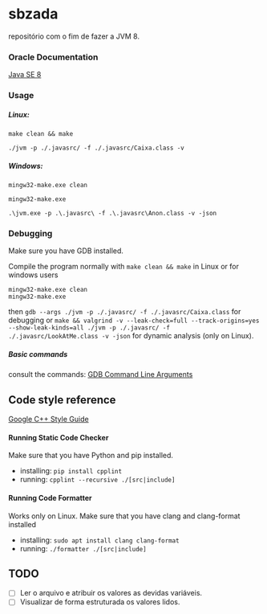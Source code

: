 # sbzada

repositório com o fim de fazer a JVM 8.

### Oracle Documentation

[Java SE 8](https://docs.oracle.com/javase/specs/jvms/se8/html/index.html)

### Usage

##### Linux:
`make clean && make`

`./jvm -p ./.javasrc/ -f ./.javasrc/Caixa.class -v`

##### Windows:
`mingw32-make.exe clean`

`mingw32-make.exe`

`.\jvm.exe -p .\.javasrc\ -f .\.javasrc\Anon.class -v -json`

### Debugging

Make sure you have GDB installed.

Compile the program normally with `make clean && make` in Linux or for windows users
```
mingw32-make.exe clean
mingw32-make.exe
```
then `gdb --args ./jvm -p ./.javasrc/ -f ./.javasrc/Caixa.class` for debugging or
```make && valgrind -v --leak-check=full --track-origins=yes --show-leak-kinds=all ./jvm -p ./.javasrc/ -f ./.javasrc/LookAtMe.class -v -json```
for dynamic analysis (only on Linux).

##### Basic commands
consult the commands: [GDB Command Line Arguments](http://www.yolinux.com/TUTORIALS/GDB-Commands.html)
 
## Code style reference
[Google C++ Style Guide](https://google.github.io/styleguide/cppguide.html)

#### Running Static Code Checker
Make sure that you have Python and pip installed.

- installing: `pip install cpplint`
- running: `cpplint --recursive ./[src|include]`

#### Running Code Formatter
Works only on Linux.
Make sure that you have clang and clang-format installed

- installing: `sudo apt install clang clang-format`
- running: `./formatter ./[src|include]`

## TODO
 - [ ] Ler o arquivo e atribuir os valores as devidas variáveis.  
 - [ ] Visualizar de forma estruturada os valores lidos.